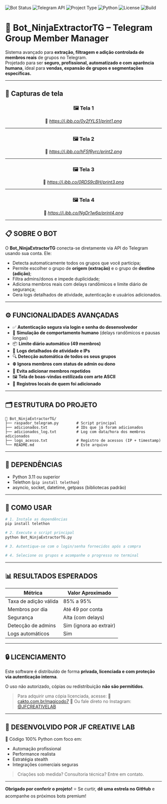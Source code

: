 ![Bot Status](https://img.shields.io/badge/NinjaExtractorTG-Online-success)
![Telegram API](https://img.shields.io/badge/Telegram-API-blueviolet)
![Project Type](https://img.shields.io/badge/Type-Member%20Automation-informational)
![Python](https://img.shields.io/badge/Python-3.11%2B-blue)
![License](https://img.shields.io/badge/License-Private-red)
![Build](https://img.shields.io/badge/Build-Stable-brightgreen)

# 🥷 Bot_NinjaExtractorTG – Telegram Group Member Manager

Sistema avançado para **extração, filtragem e adição controlada de membros reais** de grupos no Telegram.  
Projetado para ser **seguro, profissional, automatizado e com aparência humana**, ideal para **vendas, expansão de grupos e segmentações específicas.**

---

## 📸 Capturas de tela

<div align="center">

### 🖼️ Tela 1 
📌 *https://i.ibb.co/0y2fYLS1/print1.png*

---

### 🖼️ Tela 2
📌 *https://i.ibb.co/hF5fRyrc/print2.png*

---

### 🖼️ Tela 3
📌 *https://i.ibb.co/0RDS9cBH/print3.png*

---

### 🖼️ Tela 4
📌 *https://i.ibb.co/NgDr1w6q/print4.png*

</div>

---

## 📋 SOBRE O BOT

O **Bot_NinjaExtractorTG** conecta-se diretamente via API do Telegram usando sua conta. Ele:

- Detecta automaticamente todos os grupos que você participa;
- Permite escolher o grupo de **origem (extração)** e o grupo de **destino (adição)**;
- Filtra admins/donos e impede duplicidade;
- Adiciona membros reais com delays randômicos e limite diário de segurança;
- Gera logs detalhados de atividade, autenticação e usuários adicionados.

---

## ⚙️ FUNCIONALIDADES AVANÇADAS

- ✅ **Autenticação segura via login e senha do desenvolvedor**
- 🧠 **Simulação de comportamento humano** (delays randômicos e pausas longas)
- 📦 **Limite diário automático (49 membros)**
- 📜 **Logs detalhados de atividade e IPs**
- 🔍 **Detecção automática de todos os seus grupos**
- ⛔ **Ignora membros com status de admin ou dono**
- 🔁 **Evita adicionar membros repetidos**
- 🖼️ **Tela de boas-vindas estilizada com arte ASCII**
- 💾 **Registros locais de quem foi adicionado**

---

## 🗂️ ESTRUTURA DO PROJETO

```plaintext
📁 Bot_NinjaExtractorTG/
├── raspador_telegram.py        # Script principal
├── adicionados.txt             # IDs que já foram adicionados
├── adicionados_log.txt         # Log com data/hora dos membros adicionados
├── logs_acesso.txt             # Registro de acessos (IP + timestamp)
└── README.md                   # Este arquivo
````

---

## 🧰 DEPENDÊNCIAS

* Python 3.11 ou superior
* Telethon (`pip install telethon`)
* asyncio, socket, datetime, getpass (bibliotecas padrão)

---

## 🚀 COMO USAR

```bash
# 1. Instale as dependências
pip install telethon

# 2. Execute o script principal
python Bot_NinjaExtractorTG.py

# 3. Autentique-se com o login/senha fornecidos após a compra

# 4. Selecione os grupos e acompanhe o progresso no terminal
```

---

## 📊 RESULTADOS ESPERADOS

| Métrica               | Valor Aproximado        |
| --------------------- | ----------------------- |
| Taxa de adição válida | 85% a 95%               |
| Membros por dia       | Até 49 por conta        |
| Segurança             | Alta (com delays)       |
| Detecção de admins    | Sim (ignora ao extrair) |
| Logs automáticos      | Sim                     |

---

## 🔒 LICENCIAMENTO

Este software é distribuído de forma **privada, licenciada e com proteção via autenticação interna**.

O uso não autorizado, cópias ou redistribuição **não são permitidos**.

> Para adquirir uma cópia licenciada, acesse:
> 🔗 [cakto.com.br/magicodo7](https://pay.cakto.com.br/376xfep_501899)
> 💬 Ou fale direto no Instagram: [@JFCREATIVELAB](https://www.instagram.com/jf.creative.lab/)

---

## 🧠 DESENVOLVIDO POR **JF CREATIVE LAB**

🔧 Código 100% Python com foco em:

* Automação profissional
* Performance realista
* Estratégia stealth
* Integrações comerciais seguras

> Criações sob medida? Consultoria técnica? Entre em contato.

---

**Obrigado por conferir o projeto!**
⭐ Se curtir, **dê uma estrela no GitHub** e acompanhe os próximos bots premium!

```

